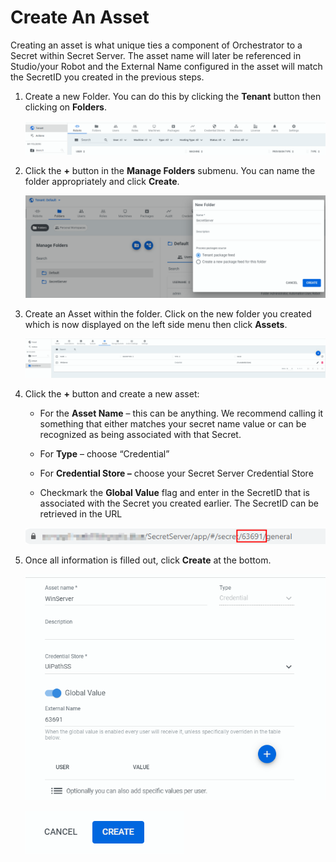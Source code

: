 [title]: # (Create An Asset)
[tags]: # (asset)
[priority]: # (205)
# Create An Asset

Creating an asset is what unique ties a component of Orchestrator to a Secret within Secret Server. The asset name will later be referenced in Studio/your Robot and the External Name configured in the asset will match the SecretID you created in the previous steps.

1. Create a new Folder. You can do this by clicking the __Tenant__ button then clicking on __Folders__.

   ![Folders](images/5205e8ef4bee978a171621a82e45dfe7.png)
1. Click the __+__ button in the __Manage Folders__ submenu. You can name the folder appropriately and click __Create__.

   ![Create](images/b08aa3911a796c2c2e8d7296eb5d0c3a.png)
1. Create an Asset within the folder. Click on the new folder you created which is now displayed on the left side menu then click __Assets__.

   ![Assets](images/2d24ea79941a641ca94fa36edc2a18d3.png)

1. Click the __+__ button and create a new asset:

    * For the __Asset Name__ – this can be anything. We recommend calling it
        something that either matches your secret name value or can be
        recognized as being associated with that Secret.

    * For __Type__ – choose “Credential”

    * For __Credential Store –__ choose your Secret Server Credential Store

    * Checkmark the __Global Value__ flag and enter in the SecretID that is associated with the Secret you created earlier. The SecretID can be retrieved in the URL

   ![Global Value](images/be7e6f90e33047e0aa601132d1be23e3.png)
1. Once all information is filled out, click __Create__ at the bottom.

   ![Create](images/84573094a6f9101fab9ee7ca1db8b1de.png)

   ![Create](images/a15c58b99b69e1d2ebfc4a9d8719e8a3.png)